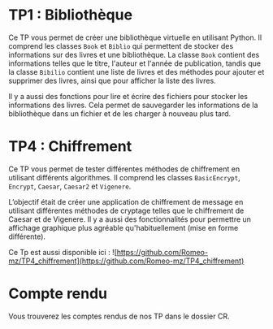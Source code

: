 # TP1 : Bibliothèque

Ce TP vous permet de créer une bibliothèque virtuelle en utilisant Python. Il comprend les classes `Book` et `Biblio` qui permettent de stocker des informations sur des livres et une bibliothèque. La classe `Book` contient des informations telles que le titre, l'auteur et l'année de publication, tandis que la classe `Bibilio` contient une liste de livres et des méthodes pour ajouter et supprimer des livres, ainsi que pour afficher la liste des livres.

Il y a aussi des fonctions pour lire et écrire des fichiers pour stocker les informations des livres. Cela permet de sauvegarder les informations de la bibliothèque dans un fichier et de les charger à nouveau plus tard.

# TP4 : Chiffrement

Ce TP vous permet de tester différentes méthodes de chiffrement en utilisant différents algorithmes. Il comprend les classes `BasicEncrypt`, `Encrypt`, `Caesar`, `Caesar2` et `Vigenere`.

L’objectif était de créer une application de chiffrement
de message en utilisant différentes méthodes de cryptage telles que le chiffrement de Caesar et de Vigenere. 
Il y a aussi des fonctionnalités pour permettre un affichage graphique plus agréable qu'habituellement (mise en forme différente).

Ce Tp est aussi disponible ici : ![https://github.com/Romeo-mz/TP4_chiffrement](https://github.com/Romeo-mz/TP4_chiffrement)

# Compte rendu

Vous trouverez les comptes rendus de nos TP dans le dossier CR.
